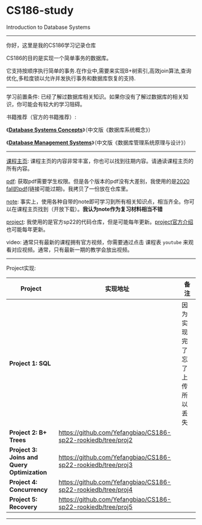 # CS186-study
Introduction to Database Systems

---
你好，这里是我的CS186学习记录仓库

CS186的目的是实现一个简单事务的数据库。

它支持按顺序执行简单的事务.在作业中,需要来实现B+树索引,高效join算法,查询优化,多粒度锁以允许并发执行事务和数据库恢复的支持.

---
学习前置条件: 已经了解过数据库相关知识。如果你没有了解过数据库的相关知识，你可能会有较大的学习阻碍。

书籍推荐（官方的书籍推荐）:

《**[Database Systems Concepts](https://www.db-book.com/)**》（中文版《数据库系统概念》）

《**[Database Management Systems](http://pages.cs.wisc.edu/~dbbook/)**》（中文版《数据库管理系统原理与设计》）

---

[课程主页](https://cs186berkeley.net/): 课程主页的内容非常丰富，你也可以找到往期内容。请通读课程主页的所有内容。

[pdf](https://github.com/Yefangbiao/CS186-study/tree/main/pdf): 获取pdf需要学生权限。但是各个版本的pdf没有大差别，我使用的是[2020 fall的pdf](https://drive.google.com/drive/u/0/folders/1zUUR-MJU_CPRjnox4sp06f1yZK8BjLni)(链接可能过期)。我拷贝了一份放在仓库里。

[note](https://github.com/Yefangbiao/CS186-study/tree/main/note): 事实上，使用各种自带的note即可学习到所有相关知识点，相当齐全。你可以在课程主页找到（开放下载）。**我认为note作为复习材料相当不错**

[project](https://github.com/berkeley-cs186/sp22-rookiedb/): 我使用的是官方sp22的代码仓库，但是可能每年更新。[project官方介绍](https://cs186.gitbook.io/project/)也可能每年更新。

video: 通常只有最新的课程拥有官方视频，你需要通过点击 课程表 `youtube` 来观看对应视频。通常，只有最新一期的教学会放出视频。

---

Project实现:

| Project                                     | 实现地址                                                     | 备注                         |
| ------------------------------------------- | ------------------------------------------------------------ | ---------------------------- |
| **Project 1: SQL**                          |                                                              | 因为实现完了忘了上传所以丢失 |
| **Project 2: B+ Trees**                     | https://github.com/Yefangbiao/CS186-sp22-rookiedb/tree/proj2 |                              |
| **Project 3: Joins and Query Optimization** | https://github.com/Yefangbiao/CS186-sp22-rookiedb/tree/proj3 |                              |
| **Project 4: Concurrency**                  | https://github.com/Yefangbiao/CS186-sp22-rookiedb/tree/proj4 |                              |
| **Project 5: Recovery**                     | https://github.com/Yefangbiao/CS186-sp22-rookiedb/tree/proj5 |                              |

---

